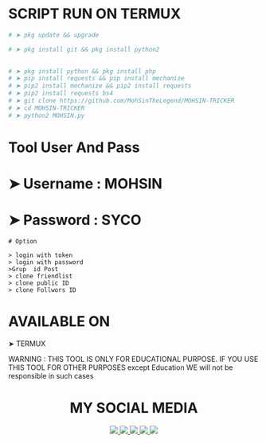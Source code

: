 
# SCRIPT RUN ON TERMUX
```python
# ➤ pkg update && upgrade

# ➤ pkg install git && pkg install python2

  
# ➤ pkg install python && pkg install php
# ➤ pip install requests && pip install mechanize 
# ➤ pip2 install mechanize && pip2 install requests 
# ➤ pip2 install requests bs4
# ➤ git clone https://github.com/MohSinTheLegend/MOHSIN-TRICKER
# ➤ cd MOHSIN-TRICKER
# ➤ python2 MOHSIN.py
```
# Tool User And Pass
# ➤ Username : MOHSIN
# ➤ Password : SYCO

``# Option``

```
> login with token
> login with password
>Grup  id Post
> clone friendlist
> clone public ID
> clone Follwors ID
```



# AVAILABLE ON
➤ TERMUX


WARNING :
THIS TOOL IS ONLY FOR EDUCATIONAL PURPOSE.
IF  YOU USE THIS TOOL FOR OTHER PURPOSES except Education WE will not be responsible in such cases



<h1 align="center"> MY SOCIAL MEDIA </h1>
<p align="center">
<a href="https://github.com/MohsinTheLegend"><img src="https://img.shields.io/badge/Github-black?logo=Github&logoColor=black&labelColor=white">
<a href="https://m.facebook.com/MohsinAliOfficial"><img src="https://img.shields.io/badge/facebook-blue?logo=Twitter&logoColor=White&labelColor=white">
<a href="https://www.facebook.com/MOHSIN.ALI.ALL.HATERX.KA.PAPA.FEEL.THE.POWER"><img src="https://img.shields.io/badge/Facebook-blue?logo=Facebook&logoColor=blue&labelColor=white">
<a href="https://www.instagram.com/mohsin_ali_official_786"><img src="https://img.shields.io/badge/Instagram-red?logo=Instagram&logoColor=purple&labelColor=white">
<a href="https://wa.me/03063112***?text=Asalamualaikum+bang"><img src="https://img.shields.io/badge/Whatsapp-CHAT-green?logo=Whatsapp&logoColor=Brightgreen&labelColor=white">
</p>

